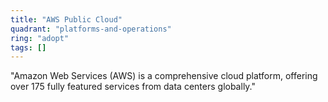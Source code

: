 ```yaml
---
title: "AWS Public Cloud"
quadrant: "platforms-and-operations"
ring: "adopt"
tags: []
---
```


"Amazon Web Services (AWS) is a comprehensive cloud platform, offering over 175 fully featured services from data centers globally."
